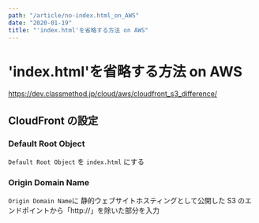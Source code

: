 ```yaml
---
path: "/article/no-index.html_on_AWS"
date: "2020-01-19"
title: "'index.html'を省略する方法 on AWS"
---
```


# 'index.html'を省略する方法 on AWS

https://dev.classmethod.jp/cloud/aws/cloudfront_s3_difference/

## CloudFront の設定

### Default Root Object

`Default Root Object` を `index.html` にする

### Origin Domain Name

`Origin Domain Name`に 静的ウェブサイトホスティングとして公開した S3 のエンドポイントから「http://」を除いた部分を入力
